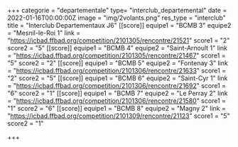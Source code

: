+++
categorie = "departementale"
type= "interclub_departemental"
date = 2022-01-16T00:00:00Z
image = "img/2volants.png"
res_type = "interclub"
title = "Interclub Departementaux J6"
[[score]]
equipe1 = "BCMB 3"
equipe2 = "Mesnil-le-Roi 1"
link = "https://icbad.ffbad.org/competition/2101305/rencontre/21521"
score1 = "2"
score2 = "5"
[[score]]
equipe1 = "BCMB 4"
equipe2 = "Saint-Arnoult 1"
link = "https://icbad.ffbad.org/competition/2101305/rencontre/21467"
score1 = "5"
score2 = "2"
[[score]]
equipe1 = "BCMB 5"
equipe2 = "Fontenay 3"
link = "https://icbad.ffbad.org/competition/2101306/rencontre/21633"
score1 = "2"
score2 = "5"
[[score]]
equipe1 = "BCMB 6"
equipe2 = "Saint-Cyr 1"
link = "https://icbad.ffbad.org/competition/2101306/rencontre/21692"
score1 = "6"
score2 = "1"
[[score]]
equipe1 = "BCMB 7"
equipe2 = "Le Perray 2"
link = "https://icbad.ffbad.org/competition/2101306/rencontre/21580"
score1 = "1"
score2 = "6"
[[score]]
equipe1 = "BCMB 8"
equipe2 = "Magny 2"
link = "https://icbad.ffbad.org/competition/2101309/rencontre/21123"
score1 = "5"
score2 = "1"

+++
